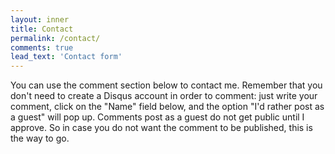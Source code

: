 ```yaml
---
layout: inner
title: Contact
permalink: /contact/
comments: true
lead_text: 'Contact form'
---
```

You can use the comment section below to contact me. 
Remember that you don't need to create a Disqus account in order to comment: just write your comment, click on the "Name" field below, and the option "I'd rather post as a guest" will pop up.
Comments post as a guest do not get public until I approve. So in case you do not want the comment to be published, this is the way to go. 
